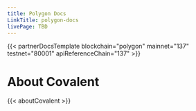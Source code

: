 ```yaml
---
title: Polygon Docs
LinkTitle: polygon-docs
livePage: TBD
---
```


{{< partnerDocsTemplate blockchain="polygon" mainnet="137" testnet="80001" apiReferenceChain="137" >}}
&nbsp;
# About Covalent
{{< aboutCovalent >}}